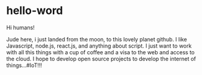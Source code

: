 # hello-word

Hi humans!

Jude here, i just landed from the moon, to this lovely planet github. 
I like Javascript, node.js, react.js, and anything about script.
I just want to work with all this things with a cup of coffee and a visa to the web and access to the cloud.
I hope to develop open source projects to develop the internet of things...#IoT!!!
